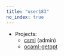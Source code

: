 ```yaml
---
title: "user183"
no_index: true
---
```


* Projects:
  * [csml](/projects/csml/) (admin)
  * [ocaml-getopt](/projects/ocaml-getopt/)
